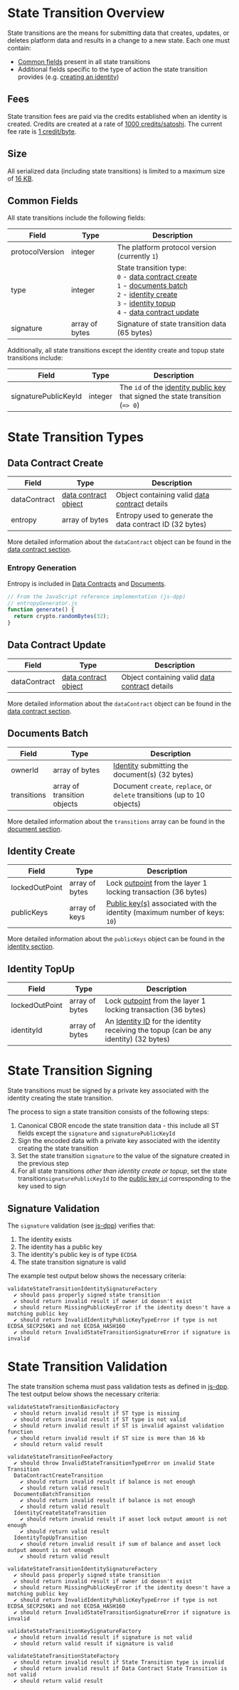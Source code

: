# State Transition Overview

 State transitions are the means for submitting data that creates, updates, or deletes platform data and results in a change to a new state. Each one must contain:

 - [Common fields](#common-fields) present in all state transitions
 - Additional fields specific to the type of action the state transition provides (e.g. [creating an identity](identity.md#identity-create-schema))

## Fees

State transition fees are paid via the credits established when an identity is created. Credits are created at a rate of [1000 credits/satoshi](https://github.com/dashevo/platform/blob/v0.22-dev/packages/js-dpp/lib/identity/creditsConverter.js#L1). The current fee rate is [1 credit/byte](https://github.com/dashevo/platform/blob/v0.22-dev/packages/js-dpp/lib/stateTransition/calculateStateTransitionFee.js#L1).

## Size

All serialized data (including state transitions) is limited to a maximum size of [16 KB](https://github.com/dashevo/platform/blob/v0.22-dev/packages/js-dpp/lib/util/serializer.js#L5).

## Common Fields

All state transitions include the following fields:

| Field | Type | Description|
| - | - | - |
| protocolVersion | integer | The platform protocol version (currently `1`) |
| type | integer | State transition type:<br>`0` - [data contract create](data-contract.md#data-contract-creation)<br>`1` - [documents batch](document.md#document-submission)<br>`2` - [identity create](identity.md#identity-creation)<br>`3` - [identity topup](identity.md#identity-topup)<br>`4` - [data contract update](data-contract.md#data-contract-update) |
| signature | array of bytes | Signature of state transition data (65 bytes) |

Additionally, all state transitions except the identity create and topup state transitions include:

| Field | Type | Description|
| - | - | - |
| signaturePublicKeyId | integer | The `id` of the [identity public key](identity.md#identity-publickeys) that signed the state transition (`=> 0`)|

# State Transition Types

## Data Contract Create

| Field | Type | Description|
| - | - | - |
| dataContract | [data contract object](data-contract.md#data-contract-object) | Object containing valid [data contract](data-contract.md) details |
| entropy | array of bytes | Entropy used to generate the data contract ID (32 bytes) |

More detailed information about the `dataContract` object can be found in the [data contract section](data-contract.md).

### Entropy Generation

Entropy is included in [Data Contracts](data-contract.md#data-contract-creation) and [Documents](document.md#document-create-transition).

```javascript
// From the JavaScript reference implementation (js-dpp)
// entropyGenerator.js
function generate() {
  return crypto.randomBytes(32);
}
```

## Data Contract Update

| Field | Type | Description|
| - | - | - |
| dataContract | [data contract object](data-contract.md#data-contract-object) | Object containing valid [data contract](data-contract.md) details |

More detailed information about the `dataContract` object can be found in the [data contract section](data-contract.md).

## Documents Batch

| Field | Type | Description|
| - | - | - |
| ownerId | array of bytes | [Identity](identity.md) submitting the document(s) (32 bytes) |
| transitions | array of transition objects | Document `create`, `replace`, or `delete` transitions (up to 10 objects) |

More detailed information about the `transitions` array can be found in the [document section](document.md).

## Identity Create

| Field | Type | Description|
| - | - | - |
| lockedOutPoint | array of bytes | Lock [outpoint](https://dashcore.readme.io/docs/core-additional-resources-glossary#section-outpoint) from the layer 1 locking transaction (36 bytes) |
| publicKeys | array of keys | [Public key(s)](identity.md#identity-publickeys) associated with the identity (maximum number of keys: `10`)|

More detailed information about the `publicKeys` object can be found in the [identity section](identity.md).

## Identity TopUp

| Field | Type | Description|
| - | - | - |
| lockedOutPoint | array of bytes | Lock [outpoint](https://dashcore.readme.io/docs/core-additional-resources-glossary#section-outpoint) from the layer 1 locking transaction (36 bytes) |
| identityId | array of bytes | An [Identity ID](identity.md#identity-id) for the identity receiving the topup (can be any identity) (32 bytes) |

# State Transition Signing

State transitions must be signed by a private key associated with the identity creating the state transition.

The process to sign a state transition consists of the following steps:

1. Canonical CBOR encode the state transition data - this include all ST fields except the `signature` and `signaturePublicKeyId`
2. Sign the encoded data with a private key associated with the identity creating the state transition
3. Set the state transition `signature` to the value of the signature created in the previous step
4. For all state transitions _other than identity create or topup_, set the state transition`signaturePublicKeyId` to the [public key `id`](identity.md#public-key-id) corresponding to the key used to sign

## Signature Validation

The `signature` validation (see [js-dpp](https://github.com/dashevo/platform/blob/v0.22-dev/packages/js-dpp/test/unit/stateTransition/validation/validateStateTransitionIdentitySignatureFactory.spec.js)) verifies that:

1. The identity exists
2. The identity has a public key
3. The identity's public key is of type `ECDSA`
4. The state transition signature is valid

The example test output below shows the necessary criteria:

```text
validateStateTransitionIdentitySignatureFactory
  ✔ should pass properly signed state transition
  ✔ should return invalid result if owner id doesn't exist
  ✔ should return MissingPublicKeyError if the identity doesn't have a matching public key
  ✔ should return InvalidIdentityPublicKeyTypeError if type is not ECDSA_SECP256K1 and not ECDSA_HASH160
  ✔ should return InvalidStateTransitionSignatureError if signature is invalid
```

# State Transition Validation

The state transition schema must pass validation tests as defined in [js-dpp](https://github.com/dashevo/platform/tree/v0.22-dev/packages/js-dpp/test/unit/stateTransition/validation). The test output below shows the necessary criteria:

```text
validateStateTransitionBasicFactory
  ✔ should return invalid result if ST type is missing
  ✔ should return invalid result if ST type is not valid
  ✔ should return invalid result if ST is invalid against validation function
  ✔ should return invalid result if ST size is more than 16 kb
  ✔ should return valid result

validateStateTransitionFeeFactory
  ✔ should throw InvalidStateTransitionTypeError on invalid State Transition
  DataContractCreateTransition
    ✔ should return invalid result if balance is not enough
    ✔ should return valid result
  DocumentsBatchTransition
    ✔ should return invalid result if balance is not enough
    ✔ should return valid result
  IdentityCreateStateTransition
    ✔ should return invalid result if asset lock output amount is not enough
    ✔ should return valid result
  IdentityTopUpTransition
    ✔ should return invalid result if sum of balance and asset lock output amount is not enough
    ✔ should return valid result

validateStateTransitionIdentitySignatureFactory
  ✔ should pass properly signed state transition
  ✔ should return invalid result if owner id doesn't exist
  ✔ should return MissingPublicKeyError if the identity doesn't have a matching public key
  ✔ should return InvalidIdentityPublicKeyTypeError if type is not ECDSA_SECP256K1 and not ECDSA_HASH160
  ✔ should return InvalidStateTransitionSignatureError if signature is invalid

validateStateTransitionKeySignatureFactory
  ✔ should return invalid result if signature is not valid
  ✔ should return valid result if signature is valid

validateStateTransitionStateFactory
  ✔ should return invalid result if State Transition type is invalid
  ✔ should return invalid result if Data Contract State Transition is not valid
  ✔ should return valid result
```
